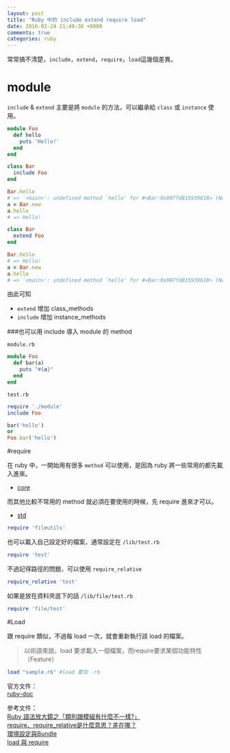 ```yaml
---
layout: post
title: "Ruby 中的 include extend require load"
date: 2016-02-24 21:49:30 +0800
comments: true
categories: ruby
---
```


常常搞不清楚，`include`，`extend`，`require`，`load`這幾個差異。

<!-- more -->

# module
`include` & `extend` 主要是將 `module` 的方法，可以繼承給 `class` 或 `instance` 使用。

```ruby
module Foo   
  def hello     
    puts 'Hello!'   
  end 
end

class Bar
  include Foo
end

Bar.hello
# => `<main>': undefined method `hello' for #<Bar:0x007fd815939618> (NoMethodError)
a = Bar.new
a.hello
# => Hello!

class Bar
  extend Foo
end

Bar.hello
# => Hello!
a = Bar.new
a.hello
# => `<main>': undefined method `hello' for #<Bar:0x007fd815939618> (NoMethodError)
```
由此可知 

* `extend`  增加 class_methods
* `include` 增加 instance_methods


###也可以用 include 導入 module 的 method

`module.rb`

```ruby
module Foo
  def bar(a)
    puts "#{a}"
  end
end
```

`test.rb`

```ruby
require './module'
include Foo

bar('hello')
or 
Foo.bar('hello')
```

#require

在 ruby 中，一開始用有很多 `method` 可以使用，是因為 ruby 將一些常用的都先載入進來。
  
* [core](http://ruby-doc.org/core-2.3.0/)

而其他比較不常用的 method 就必須在要使用的時候，先 require 進來才可以。  

* [std](http://ruby-doc.org/stdlib-2.3.0/)

```ruby
require 'fileutils'
```

也可以載入自己設定好的檔案，通常設定在 `/lib/test.rb`  

```ruby
require 'test'
```

不過記得路徑的問題，可以使用 `require_relative `

```ruby
require_relative 'test'
```

如果是放在資料夾底下的話 `/lib/file/test.rb` 

```ruby
require 'file/test'
```

#Load

跟 require 類似，不過每 load 一次，就會重新執行該 load 的檔案。

>以術語來說，load 要求載入一個檔案，而require要求某個功能特性（Feature）

```ruby
load "sample.rb" #load 要加 .rb
```


官方文件：  
[ruby-doc](http://ruby-doc.org/core-2.3.0/)  

參考文件：  
[Ruby 語法放大鏡之「類別跟模組有什麼不一樣?」](http://blog.eddie.com.tw/2015/03/24/class-and-module/)   
[require、require_relative是什麼意思？差在哪？](http://motion-express.com/blog/20150407-ruby-require-require-relative-load)  
[環境設定與Bundle](https://ihower.tw/rails4/environments-and-bundler.html)  
[load 與 require](http://openhome.cc/Gossip/Ruby/LoadRequire.html)